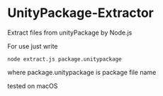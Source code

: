 # UnityPackage-Extractor
Extract files from unityPackage by Node.js

For use just write
~~~~
node extract.js package.unitypackage
~~~~
where package.unitypackage is package file name

tested on macOS
